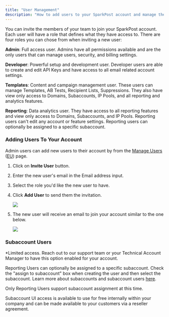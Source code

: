 ```yaml
---
title: "User Management"
description: "How to add users to your SparkPost account and manage their permissions."
---
```


You can invite the members of your team to join your SparkPost account. Each user will have a role that defines what they have access to. There are four roles you can chose from when inviting a new user:

**Admin**: Full access user. Admins have all permissions available and are the only users that can manage users, security, and billing settings.

**Developer**: Powerful setup and development user. Developer users are able to create and edit API Keys and have access to all email related account settings.

**Templates**: Content and campaign management user. These users can manage Templates, AB Tests, Recipient Lists, Suppressions. They also have view only access to Domains, Subaccounts, IP Pools, and all reporting and analytics features.

**Reporting**: Data analytics user. They have access to all reporting features and view only access to Domains, Subaccounts, and IP Pools. Reporting users can't edit any account or feature settings. Reporting users can optionally be assigned to a specific subaccount.

### Adding Users To Your Account

Admin users can add new users to their account by from the [Manage Users](https://app.sparkpost.com/account/users) ([EU](https://app.sparkpost.com/account/users)) page.

1. Click on **Invite User** button.
2. Enter the new user's email in the Email address input.
3. Select the role you'd like the new user to have.
4. Click **Add User** to send them the invitation.

	![](media/user-management/add-user.png)

5. The new user will receive an email to join your account similar to the one below.

	![](media/user-management/invitation-email.png)
	
### Subaccount Users
*Limited access. Reach out to our support team or your Technical Account Manager to have this option enabled for your account.

Reporting Users can optionally be assigned to a specific subaccount. Check the "assign to subaccount" box when creating the user and then select the subaccount. Learn more about subaccounts and subaccount users [here](https://www.sparkpost.com/docs/user-guide/subaccounts/).

Only Reporting Users support subaccount assignment at this time.

Subaccount UI access is available to use for free internally within your company and can be made available to your customers via a reseller agreement.
